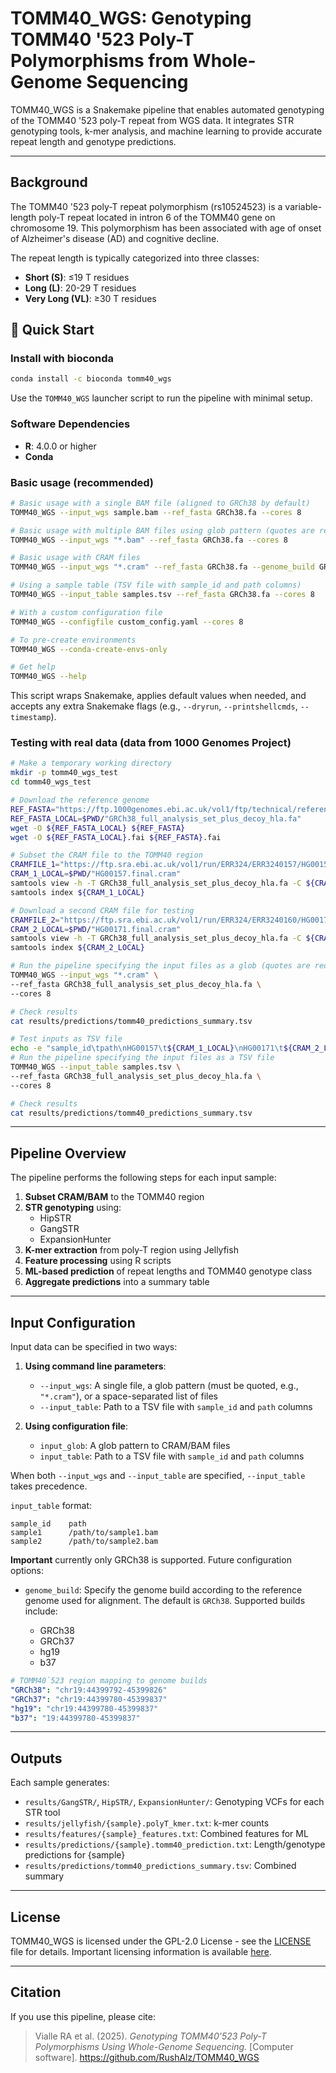 # TOMM40_WGS: Genotyping TOMM40 '523 Poly-T Polymorphisms from Whole-Genome Sequencing

TOMM40_WGS is a Snakemake pipeline that enables automated genotyping of the TOMM40 '523 poly-T repeat from WGS data. It integrates STR genotyping tools, k-mer analysis, and machine learning to provide accurate repeat length and genotype predictions.

---

## Background

The TOMM40 '523 poly-T repeat polymorphism (rs10524523) is a variable-length poly-T repeat located in intron 6 of the TOMM40 gene on chromosome 19. This polymorphism has been associated with age of onset of Alzheimer's disease (AD) and cognitive decline.

The repeat length is typically categorized into three classes:
- **Short (S)**: ≤19 T residues
- **Long (L)**: 20-29 T residues
- **Very Long (VL)**: ≥30 T residues

## 🚀 Quick Start

### Install with bioconda
```bash
conda install -c bioconda tomm40_wgs
```

Use the `TOMM40_WGS` launcher script to run the pipeline with minimal setup.

### Software Dependencies

- **R**: 4.0.0 or higher
- **Conda** 

### Basic usage (recommended)

```bash
# Basic usage with a single BAM file (aligned to GRCh38 by default)
TOMM40_WGS --input_wgs sample.bam --ref_fasta GRCh38.fa --cores 8

# Basic usage with multiple BAM files using glob pattern (quotes are required)
TOMM40_WGS --input_wgs "*.bam" --ref_fasta GRCh38.fa --cores 8

# Basic usage with CRAM files 
TOMM40_WGS --input_wgs "*.cram" --ref_fasta GRCh38.fa --genome_build GRCh38 --cores 8

# Using a sample table (TSV file with sample_id and path columns)
TOMM40_WGS --input_table samples.tsv --ref_fasta GRCh38.fa --cores 8

# With a custom configuration file
TOMM40_WGS --configfile custom_config.yaml --cores 8

# To pre-create environments
TOMM40_WGS --conda-create-envs-only

# Get help
TOMM40_WGS --help
```

This script wraps Snakemake, applies default values when needed, and accepts any extra Snakemake flags (e.g., `--dryrun`, `--printshellcmds`, `--timestamp`).

### Testing with real data (data from 1000 Genomes Project)
```bash
# Make a temporary working directory
mkdir -p tomm40_wgs_test
cd tomm40_wgs_test

# Download the reference genome
REF_FASTA="https://ftp.1000genomes.ebi.ac.uk/vol1/ftp/technical/reference/GRCh38_reference_genome/GRCh38_full_analysis_set_plus_decoy_hla.fa"
REF_FASTA_LOCAL=$PWD/"GRCh38_full_analysis_set_plus_decoy_hla.fa"
wget -O ${REF_FASTA_LOCAL} ${REF_FASTA}
wget -O ${REF_FASTA_LOCAL}.fai ${REF_FASTA}.fai

# Subset the CRAM file to the TOMM40 region
CRAMFILE_1="https://ftp.sra.ebi.ac.uk/vol1/run/ERR324/ERR3240157/HG00157.final.cram"
CRAM_1_LOCAL=$PWD/"HG00157.final.cram"
samtools view -h -T GRCh38_full_analysis_set_plus_decoy_hla.fa -C ${CRAMFILE_1} "chr19:44399792-45399826" > ${CRAM_1_LOCAL} 
samtools index ${CRAM_1_LOCAL}

# Download a second CRAM file for testing
CRAMFILE_2="https://ftp.sra.ebi.ac.uk/vol1/run/ERR324/ERR3240160/HG00171.final.cram"
CRAM_2_LOCAL=$PWD/"HG00171.final.cram"
samtools view -h -T GRCh38_full_analysis_set_plus_decoy_hla.fa -C ${CRAMFILE_2} "chr19:44399792-45399826" > ${CRAM_2_LOCAL}
samtools index ${CRAM_2_LOCAL}

# Run the pipeline specifying the input files as a glob (quotes are required) 
TOMM40_WGS --input_wgs "*.cram" \
--ref_fasta GRCh38_full_analysis_set_plus_decoy_hla.fa \
--cores 8

# Check results
cat results/predictions/tomm40_predictions_summary.tsv

# Test inputs as TSV file
echo -e "sample_id\tpath\nHG00157\t${CRAM_1_LOCAL}\nHG00171\t${CRAM_2_LOCAL}" > samples.tsv
# Run the pipeline specifying the input files as a TSV file
TOMM40_WGS --input_table samples.tsv \
--ref_fasta GRCh38_full_analysis_set_plus_decoy_hla.fa \
--cores 8

# Check results
cat results/predictions/tomm40_predictions_summary.tsv
```

---

## Pipeline Overview

The pipeline performs the following steps for each input sample:

1. **Subset CRAM/BAM** to the TOMM40 region
2. **STR genotyping** using:
   - HipSTR
   - GangSTR
   - ExpansionHunter
3. **K-mer extraction** from poly-T region using Jellyfish
4. **Feature processing** using R scripts
5. **ML-based prediction** of repeat lengths and TOMM40 genotype class
6. **Aggregate predictions** into a summary table

---

## Input Configuration

Input data can be specified in two ways:

1. **Using command line parameters**:
   - `--input_wgs`: A single file, a glob pattern (must be quoted, e.g., `"*.cram"`), or a space-separated list of files
   - `--input_table`: Path to a TSV file with `sample_id` and `path` columns

2. **Using configuration file**:
   - `input_glob`: A glob pattern to CRAM/BAM files
   - `input_table`: Path to a TSV file with `sample_id` and `path` columns

When both `--input_wgs` and `--input_table` are specified, `--input_table` takes precedence.

`input_table` format:

```tsv
sample_id    path
sample1      /path/to/sample1.bam
sample2      /path/to/sample2.bam
```

**Important** currently only GRCh38 is supported. Future configuration options:

- `genome_build`: Specify the genome build according to the reference genome used for alignment. The default is `GRCh38`. 
Supported builds include:

  - GRCh38
  - GRCh37
  - hg19
  - b37

```yaml
# TOMM40`523 region mapping to genome builds
"GRCh38": "chr19:44399792-45399826"
"GRCh37": "chr19:44399780-45399837"
"hg19": "chr19:44399780-45399837"
"b37": "19:44399780-45399837"
```

---

##  Outputs

Each sample generates:

- `results/GangSTR/`, `HipSTR/`, `ExpansionHunter/`: Genotyping VCFs for each STR tool
- `results/jellyfish/{sample}.polyT_kmer.txt`: k-mer counts 
- `results/features/{sample}_features.txt`: Combined features for ML
- `results/predictions/{sample}.tomm40_prediction.txt`: Length/genotype predictions for {sample}
- `results/predictions/tomm40_predictions_summary.tsv`: Combined summary

---

## License

TOMM40_WGS is licensed under the GPL-2.0 License - see the [LICENSE](LICENSE) file for details. 
Important licensing information is available [here](docs/license_instructions.md).

---

## Citation
If you use this pipeline, please cite:

> Vialle RA et al. (2025). *Genotyping TOMM40'523 Poly-T Polymorphisms Using Whole-Genome Sequencing*. [Computer software]. https://github.com/RushAlz/TOMM40_WGS
